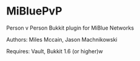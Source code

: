 MiBluePvP
=========

Person v Person Bukkit plugin for MiBlue Networks

Authors:
  Miles Mccain,
  Jason Machnikowski
  
Requires:
  Vault,
  Bukkit 1.6 (or higher)w
